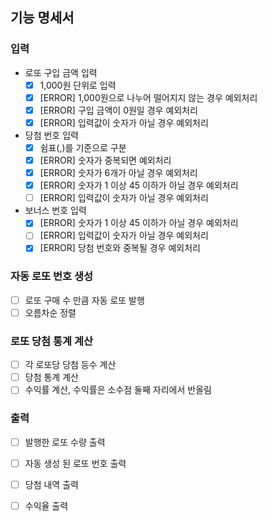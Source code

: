 ## 기능 명세서

### 입력
- 로또 구입 금액 입력
  - [x] 1,000원 단위로 입력
  - [x] [ERROR] 1,000원으로 나누어 떨어지지 않는 경우 예외처리
  - [x] [ERROR] 구입 금액이 0원일 경우 예외처리
  - [x] [ERROR] 입력값이 숫자가 아닐 경우 예외처리
- 당첨 번호 입력
  - [x] 쉼표(,)를 기준으로 구분
  - [x] [ERROR] 숫자가 중복되면 예외처리
  - [x] [ERROR] 숫자가 6개가 아닐 경우 예외처리
  - [x] [ERROR] 숫자가 1 이상 45 이하가 아닐 경우 예외처리
  - [ ] [ERROR] 입력값이 숫자가 아닐 경우 예외처리
- 보너스 번호 입력
  - [x] [ERROR] 숫자가 1 이상 45 이하가 아닐 경우 예외처리
  - [ ] [ERROR] 입력값이 숫자가 아닐 경우 예외처리
  - [x] [ERROR] 당첨 번호와 중복될 경우 예외처리

### 자동 로또 번호 생성
- [ ] 로또 구매 수 만큼 자동 로또 발행
- [ ] 오름차순 정렬

### 로또 당첨 통계 계산
- [ ] 각 로또당 당첨 등수 계산
- [ ] 당첨 통계 계산
- [ ] 수익률 계산, 수익률은 소수점 둘째 자리에서 반올림

### 출력
- [ ] 발행한 로또 수량 출력
- [ ] 자동 생성 된 로또 번호 출력
- [ ] 당첨 내역 출력
- [ ] 수익율 출력

